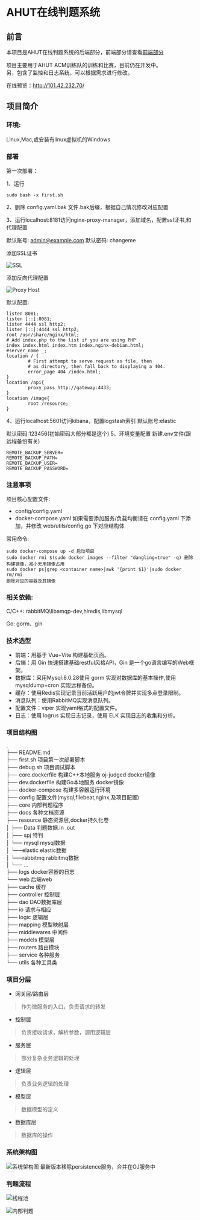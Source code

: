 # AHUT在线判题系统

## 前言

本项目是AHUT在线判题系统的后端部分，前端部分请查看[前端部分](https://github.com/ximoyuxiao/ahutoj-view)

项目主要用于AHUT ACM训练队的训练和比赛，目前仍在开发中。  
另，包含了监控和日志系统，可以根据需求进行修改。

在线预览：http://101.42.232.70/

## 项目简介

### 环境:

Linux,Mac,或安装有linux虚拟机的Windows

### 部署

第一次部署：<p>
1、运行

```shell  
sudo bash -x first.sh  
```  

2、删除 config.yaml.bak 文件.bak后缀，根据自己情况修改对应配置

3、运行localhost:8181访问nginx-proxy-manager，添加域名，配置ssl证书,和代理配置

默认账号: admin@example.com
默认密码: changeme

添加SSL证书

![SSL](./docs/img/反向代理演示_1.png)

添加反向代理配置

![Proxy Host](./docs/img/反向代理演示_2.png)

默认配置:

```
listen 8081;
listen [::]:8081;
listen 4444 ssl http2;
listen [::]:4444 ssl http2;
root /usr/share/nginx/html;
# Add index.php to the list if you are using PHP
index index.html index.htm index.nginx-debian.html;
#server_name _;
location / {
        # First attempt to serve request as file, then
        # as directory, then fall back to displaying a 404.
        error_page 404 /index.html;
}
location /api{
        proxy_pass http://gateway:4433;
}
location /image{
        root /resource;
}
```

4、运行localhost:5601访问kibana，配置logstash索引
默认账号:elastic

默认密码:123456(初始密码大部分都是这个)
5、环境变量配置
新建.env文件(跟远程备份有关)

```
REMOTE_BACKUP_SERVER= 
REMOTE_BACKUP_PATH= 
REMOTE_BACKUP_USER= 
REMOTE_BACKUP_PASSWORD= 
```

### 注意事项

项目核心配置文件:

- config/config.yaml
- docker-compose.yaml
  如果需要添加服务/负载均衡请在 config.yaml 下添加，并修改 web/utils/config.go 下对应结构体

常用命令:

```
sudo docker-compose up -d 启动项目
sudo docker rmi $(sudo docker images --filter "dangling=true" -q) 删除构建镜像，减小无用镜像占用
sudo docker ps|grep <container name>|awk '{print $1}'|sudo docker rm/rmi
删除对应的容器及其镜像
```

### 相关依赖:

C/C++: rabbitMQ\libamqp-dev,hiredis,libmysql

Go: gorm、gin

### 技术选型

- 前端：用基于 Vue+Vite 构建基础页面。
- 后端：用 Gin 快速搭建基础restful风格API，Gin 是一个go语言编写的Web框架。
- 数据库：采用Mysql:8.0.28使用 gorm 实现对数据库的基本操作,使用 mysqldump+cron 实现远程备份。
- 缓存：使用Redis实现记录当前活跃用户的jwt令牌并实现多点登录限制。
- 消息队列：使用RabbitMQ实现消息队列。
- 配置文件：viper 实现yaml格式的配置文件。
- 日志：使用 logrus 实现日志记录，使用 ELK 实现日志的收集和分析。

### 项目结构图

.  
├── README.md  
├── first.sh 项目第一次部署脚本  
├── debug.sh 项目调试脚本  
├── core.dockerfile 构建C++本地服务 oj-judged docker镜像  
├── dev.dockerfile 构建Go本地服务 docker镜像  
├── docker-compose 构建多容器运行环境  
├── config 配置文件(mysql,filebeat,nginx,及项目配置)  
├── core 内部判题程序  
├── docs 各种文档资源  
├── resource 静态资源层,docker持久化卷  
│ ├── Data 判题数据.in .out  
│ ├── spj 特判  
│ └── mysql mysql数据  
│ └──elastic elastic数据  
│ └──rabbitmq rabbitmq数据  
│ └── ...  
├── logs docker容器的日志  
└── web 后端web  
├── cache 缓存  
├── controller 控制层  
├── dao DAO数据库层  
├── io 请求与相应  
├── logic 逻辑层  
├── mapping 模型映射层  
├── middlewares 中间件  
├── models 模型层  
├── routers 路由模块  
├── service 各种服务  
└── utils 各种工具类

### 项目分层

- 网关层/路由层

> 作为微服务的入口，负责请求的转发

- 控制层

> 负责接收请求，解析参数，调用逻辑层

- 服务层

> 部分复杂业务逻辑的处理

- 逻辑层

> 负责业务逻辑的处理

- 模型层

> 数据模型的定义

- 数据库层

> 数据库的操作

### 系统架构图

![系统架构图](./docs/img/系统架构图.png)
最新版本移除persistence服务，合并在OJ服务中

### 判题流程

![线程池](./docs/img/线程池工作.png)

![内部判题](./docs/img/判题主进程.png)

